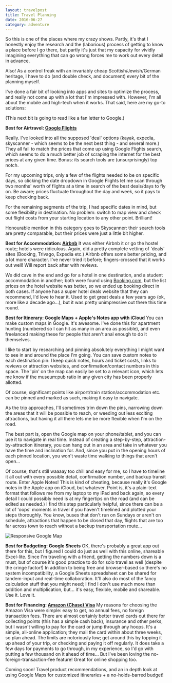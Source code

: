```yaml
---
layout: travelpost
title: Travel Planning
date: 2016-06-27
category: adventure
---
```

So this is one of the places where my crazy shows. Partly, it's that I honestly enjoy the research and the (laborious) process of getting to know a place before I go there, but partly it's just that my capacity for vividly imagining everything that can go wrong forces me to work out every detail in advance.

Also! As a control freak with an invariably cheap Scottish/Jewish/German heritage, I have to do (and double check, and document) every bit of the planning myself.

I've done a fair bit of looking into apps and sites to optimize the process, and really not come up with a lot that I'm impressed with. However, I'm all about the mobile and high-tech when it works. That said, here are my go-to solutions:

(This next bit is going to read like a fan letter to Google.)

<strong>Best for Airtravel: <a href="https://www.google.ca/flights/" target="_blank">Google Flights</a></strong>

Really. I've looked into all the supposed 'deal' options (kayak, expedia, skyscanner - which seems to be the next best thing - and several more.) They all fail to match the prices that come up using Google Flights search, which seems to do a much better job of scraping the internet for the best prices at any given time. Bonus: its search tools are (unsurprisingly) top notch. 

For my upcoming trips, only a few of the flights needed to be on specific days, so clicking the date dropdown in Google Flights let me scan through two months' worth of flights at a time in search of the best deals/days to fly on. Be aware; prices fluctuate throughout the day and week, so it pays to keep checking back.

For the remaining segments of the trip, I had specific dates in mind, but some flexibility in destination. No problem: switch to map view and check out flight costs from your starting location to any other point. Brilliant!

Honourable mention in this category goes to Skyscanner: their search tools are pretty comparable, but their prices were just a little bit higher.

<strong>Best for Accommodation: <a href="https://www.airbnb.com/" target="_blank">Airbnb</a></strong>
It was either Airbnb it or go the hostel route; hotels were ridiculous. Again, did a pretty complete vetting of 'deals' sites (Booking, Trivago, Expedia etc.) Airbnb offers some better pricing, and a lot more character. I've never tried it before; fingers-crossed that it works out well! Will report back after with reviews. 

We did cave in the end and go for a hotel in one destination, and a student accommodation in another; both were found using <a href="http://booking.com" target="_blank">Booking.com</a>, but the list prices on the hotel website was better, so we ended up booking direct in both cases. If anyone has a super hotel deals website that they can recommend, I'd love to hear it. Used to get great deals a few years ago (ok, more like a decade ago...), but it was pretty unimpressive out there this time round.

<strong>Best for Itinerary: Google Maps + Apple's Notes app with iCloud</strong>
You can make custom maps in Google. It's awesome. I've done this for apartment hunting (numbered so I can hit as many in an area as possible), and even freelanced making these for people that aren't anal enough to do it themselves.

I like to start by researching and pinning absolutely everything I might want to see in and around the place I'm going. You can save custom notes to each destination pin: I keep quick notes, hours and ticket costs, links to reviews or attraction websites, and confirmation/contact numbers in this space. The 'pin' on the map can easily be set to a relevant icon, which lets me know if the museum:pub ratio in any given city has been properly allotted.

Of course, significant points like airport/train station/accommodation etc. can be pinned and marked as such, making it easy to navigate.

As the trip approaches, I'll sometimes trim down the pins, narrowing down the areas that it will be possible to reach, or weeding out less exciting attractions, but having it all there lets me be more flexible when I'm on the road. 

The best part is, open the Google map on your phone/tablet, and you can use it to navigate in real time. Instead of creating a step-by-step, attraction-by-attraction itinerary, you can hang out in an area and take in whatever you have the time and inclination for. And, since you put in the opening hours of each pinned location, you won't waste time walking to things that aren't open...

Of course, that's still waaaay too chill and easy for me, so I have to timeline it all out with every possible detail, confirmation number, and backup transit route. Enter Apple Notes! This is kind of cheating, because really it's Google notes in the Apple app on iCloud, but whatever. Point is, it's a plain-text format that follows me from my laptop to my iPad and back again, so every detail I could possibly need is at my fingertips on the road (and can be edited as needed.) I find this step particularly helpful, since there can be a lot of 'oops' moments in travel if you haven't timelined and plotted your steps thoroughly. You know, buses that don't run on Sundays or aren't on schedule, attractions that happen to be closed that day, flights that are too far across town to reach without a backup transportation route...

<img class="img-thumbnail" src="https://cdn3.f-cdn.com//files/download/32429423/Screen%20Shot%202016-06-24%20at%2011.14.58%20AM.png" alt="Responsive Google Map">

<strong>Best for Budgeting: Google Sheets</strong>
OK, there's probably a great app out there for this, but I figured I could do just as well with this online, shareable Excel-lite. Since I'm traveling with a friend, getting the numbers down is a must, but of course it's good practice to do for solo travel as well (despite the cringe factor!) In addition to being free and browser-based so there's no system incompatibility, a Google Sheets spreadsheet can be shared for tandem-input and real-time collaboration. It'll also do most of the fancy calculation stuff that you might need; I find I don't use much more than addition and multiplication, but... it's easy, flexible, mobile and shareable. Use it. Love it.

<Strong>Best for Financing: <a href="https://www.amazon.ca/gp/cobrandcard/marketing.html" target="_blank">Amazon (Chase) Visa</a></strong>
My reasons for choosing the Amazon Visa were simple: easy to get, no annual fees, no foreign transaction fees. There are almost certainly better travel cards out there for collecting points (this has a simple cash back), insurance and other perks, but I wasn't willing to pay for the card or jump through any hoops. It's a simple, all-online application; they mail the card within about three weeks, so plan ahead. The limits are notoriously low; get around this by topping it up ahead of your trip, or checking and paying it off regularly. It does take a few days for payments to go through, in my experience, so I'd go with putting a few thousand on it ahead of time... But I've been loving the no-foreign-transaction-fee feature! Great for online shopping too.

Coming soon! Travel product recommendations, and an in depth look at using Google Maps for customized itineraries + a no-holds-barred budget!

